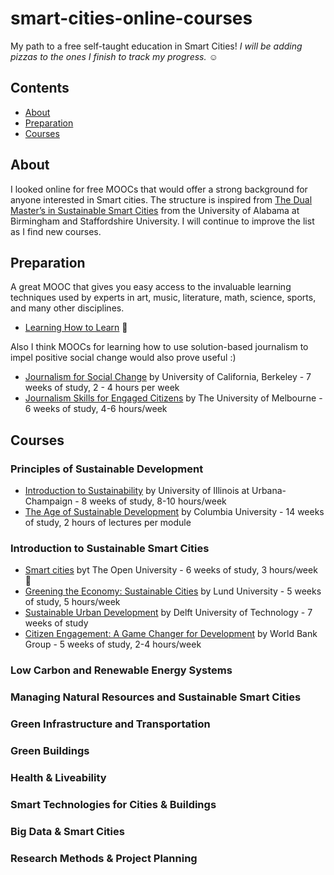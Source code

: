 # smart-cities-online-courses
My path to a free self-taught education in Smart Cities! *I will be adding pizzas to the ones I finish to track my progress.* :relaxed:

## Contents

- [About](#about)
- [Preparation](#preparation)
- [Courses](#courses)

## About

I looked online for free MOOCs that would offer a strong background for anyone interested in Smart cities. The structure is inspired from [The Dual Master’s in Sustainable Smart Cities](http://www.staffs.ac.uk/postgraduate/smartcities/programmedetails/) from the University of Alabama at Birmingham and Staffordshire University. I will continue to improve the list as I find new courses.

## Preparation

A great MOOC that gives you easy access to the invaluable learning techniques used by experts in art, music, literature, math, science, sports, and many other disciplines. 

- [Learning How to Learn](https://www.coursera.org/learn/learning-how-to-learn) :pizza:

Also I think MOOCs for learning how to use solution-based journalism to impel positive social change would also prove useful :)

- [Journalism for Social Change](https://www.edx.org/course/journalism-social-change-uc-berkeleyx-j4sc101x-0) by University of California, Berkeley - 7 weeks of study, 2 - 4 hours per week
- [Journalism Skills for Engaged Citizens](https://www.coursera.org/learn/journalism-skills) by The University of Melbourne - 6 weeks of study, 4-6 hours/week

## Courses

### Principles of Sustainable Development

- [Introduction to Sustainability](https://www.coursera.org/learn/sustainability/) by University of Illinois at Urbana-Champaign - 8 weeks of study, 8-10 hours/week
- [The Age of Sustainable Development](https://www.coursera.org/learn/sustainable-development) by Columbia University - 14 weeks of study, 2 hours of lectures per module

### Introduction to Sustainable Smart Cities

- [Smart cities](https://www.futurelearn.com/courses/smart-cities) byt The Open University - 6 weeks of study, 3 hours/week :pizza:
- [Greening the Economy: Sustainable Cities](https://www.coursera.org/learn/gte-sustainable-cities/) by Lund University - 5 weeks of study, 5 hours/week
- [Sustainable Urban Development](https://courses.edx.org/courses/course-v1:DelftWageningenX+AMS.URB.1x+1T2016/info) by Delft University of Technology - 7 weeks of study
- [Citizen Engagement: A Game Changer for Development](https://www.edx.org/course/citizen-engagement-game-changer-wbgx-ce01x) by World Bank Group  - 5 weeks of study, 2-4 hours/week 

### Low Carbon and Renewable Energy Systems 
  
### Managing Natural Resources and Sustainable Smart Cities 

### Green Infrastructure and Transportation

### Green Buildings
 
### Health & Liveability

### Smart Technologies for Cities & Buildings

### Big Data & Smart Cities
  
### Research Methods & Project Planning

